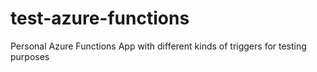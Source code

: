 # test-azure-functions
Personal Azure Functions App with different kinds of triggers for testing purposes
